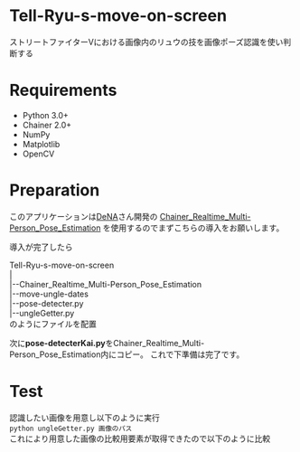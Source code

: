 

# Tell-Ryu-s-move-on-screen
ストリートファイターVにおける画像内のリュウの技を画像ポーズ認識を使い判断する

# Requirements
* Python 3.0+
* Chainer 2.0+
* NumPy
* Matplotlib
* OpenCV

# Preparation
このアプリケーションは[DeNA](https://github.com/DeNA)さん開発の
[Chainer_Realtime_Multi-Person_Pose_Estimation](https://github.com/DeNA/Chainer_Realtime_Multi-Person_Pose_Estimation)
を使用するのでまずこちらの導入をお願いします。

導入が完了したら 
  
Tell-Ryu-s-move-on-screen  
  |  
  |--Chainer_Realtime_Multi-Person_Pose_Estimation  
  |--move-ungle-dates  
  |--pose-detecter.py  
  |--ungleGetter.py  
のようにファイルを配置

次に**pose-detecterKai.py**をChainer_Realtime_Multi-Person_Pose_Estimation内にコピー。
これで下準備は完了です。

# Test
認識したい画像を用意し以下のように実行  
`python ungleGetter.py 画像のパス`  
これにより用意した画像の比較用要素が取得できたので以下のように比較
